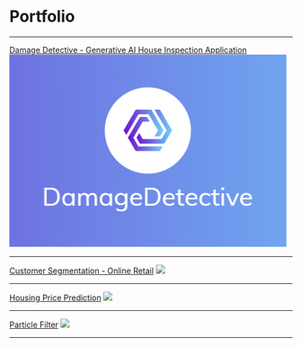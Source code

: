 # Portfolio

---
[Damage Detective - Generative AI House Inspection Application](/damagedetective)
<img src="images/logo.png?raw=true"/>

---
[Customer Segmentation - Online Retail](/)
<img src="images/dummy_thumbnail.jpg?raw=true"/>

---
[Housing Price Prediction](/)
<img src="images/dummy_thumbnail.jpg?raw=true"/>

---
[Particle Filter](/)
<img src="images/dummy_thumbnail.jpg?raw=true"/>

---


